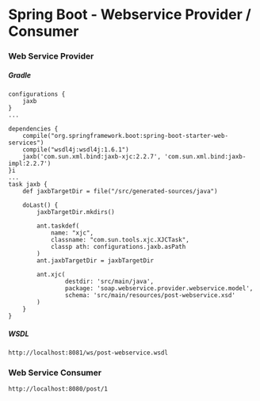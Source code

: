 # Spring Boot - Webservice Provider / Consumer










### Web Service Provider

##### Gradle

```
configurations {
    jaxb
}
...

dependencies {
    compile("org.springframework.boot:spring-boot-starter-web-services")
    compile("wsdl4j:wsdl4j:1.6.1")
    jaxb('com.sun.xml.bind:jaxb-xjc:2.2.7', 'com.sun.xml.bind:jaxb-impl:2.2.7')
}i
...
task jaxb {
    def jaxbTargetDir = file("/src/generated-sources/java")

    doLast() {
        jaxbTargetDir.mkdirs()

        ant.taskdef(
            name: "xjc",
            classname: "com.sun.tools.xjc.XJCTask",
            classp ath: configurations.jaxb.asPath
        )
        ant.jaxbTargetDir = jaxbTargetDir

        ant.xjc(
                destdir: 'src/main/java',
                package: 'soap.webservice.provider.webservice.model',
                schema: 'src/main/resources/post-webservice.xsd'
        )
    }
}

```


##### WSDL 

```
http://localhost:8081/ws/post-webservice.wsdl
```



### Web Service Consumer


```
http://localhost:8080/post/1
```


